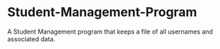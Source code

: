 # Student-Management-Program
A Student Management program that keeps a file of all usernames and associated data.
